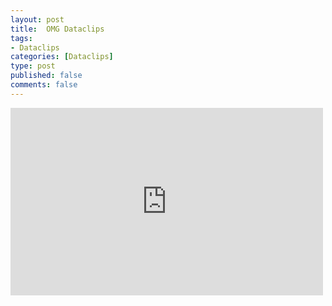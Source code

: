 ```yaml
--- 
layout: post
title:  OMG Dataclips
tags: 
- Dataclips
categories: [Dataclips]
type: post
published: false
comments: false
---
```


<iframe _tmplitem="1" id="myIFrame" src='https://dataclips.heroku.com/vgyygvzqtezwpmwpcmmjlluamjlk/embed?result=316&version=1' width="500"  height="300" style="border:3px #999;"></iframe>

<script>
var run_click = function ()
{
	var iFrameID = document.getElementById('myIFrame');
	var clickscript = "<script>document.getElementById('embedToggleResults').click();</script\>"
	iFrameID.contentWindow.contents().find('body').append(clickscript);
}

var t = setTimeout(run_click,2000);
run_click();
</script>
